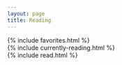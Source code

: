 ```yaml
---
layout: page
title: Reading
---
```


<section id="reading">
    <div class="container">
        <div class="recommended row">
            <div class="col-md-12">
                {% include favorites.html %}
            </div>
        </div>
        <div class="row">
            <div class="col-md-4">
                {% include currently-reading.html %}
            </div>
            <div class="col-md-8">
                {% include read.html %}
            </div>
        </div>
    </div>

</section>
